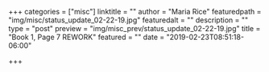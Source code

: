 +++
categories = ["misc"]
linktitle = ""
author = "Maria Rice"
featuredpath = "img/misc/status_update_02-22-19.jpg"
featuredalt = ""
description = ""
type = "post"
preview = "img/misc_prev/status_update_02-22-19.jpg"
title = "Book 1, Page 7 REWORK"
featured = ""
date = "2019-02-23T08:51:18-06:00"

+++

